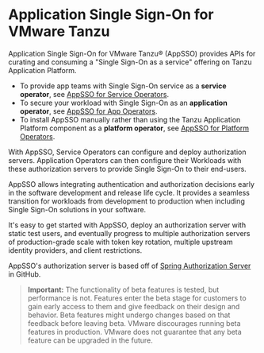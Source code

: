 # Application Single Sign-On for VMware Tanzu

Application Single Sign-On for VMware Tanzu® (AppSSO) provides APIs for curating and consuming a "Single
Sign-On as a service" offering on Tanzu Application Platform.

- To provide app teams with Single Sign-On service as a **service operator**, see [AppSSO for Service Operators](https://docs.vmware.com/en/Application-Single-Sign-On-for-VMware-Tanzu/1.0/appsso/GUID-service-operators-index.html).
- To secure your workload with Single Sign-On as an **application operator**, see [AppSSO for App Operators](https://docs.vmware.com/en/Application-Single-Sign-On-for-VMware-Tanzu/1.0/appsso/GUID-app-operators-index.html).
- To install AppSSO manually rather than using the Tanzu Application Platform component as a **platform operator**, see [AppSSO for Platform Operators](https://docs.vmware.com/en/Application-Single-Sign-On-for-VMware-Tanzu/1.0/appsso/GUID-platform-operators-index.html).

With AppSSO, Service Operators can configure and deploy authorization servers. Application Operators can then
configure their Workloads with these authorization servers to provide Single Sign-On to their end-users.

AppSSO allows integrating authentication and authorization decisions early in the software development and release
life cycle. It provides a seamless transition for workloads from development to production when including Single Sign-On solutions in your software.

It's easy to get started with AppSSO, deploy an authorization server with static test users, and eventually progress to
multiple authorization servers of production-grade scale with token key rotation, multiple upstream identity providers, 
and client restrictions.

AppSSO's authorization server is based off
of [Spring Authorization Server](https://github.com/spring-projects/spring-authorization-server) in GitHub.

> **Important:** The functionality of beta features is tested, but performance is not. Features enter the beta 
>stage for customers to gain early access to them and give feedback on their design and behavior. Beta features might 
>undergo changes based on that feedback before leaving beta. VMware discourages running beta features in production. 
>VMware does not guarantee that any beta feature can be upgraded in the future.
